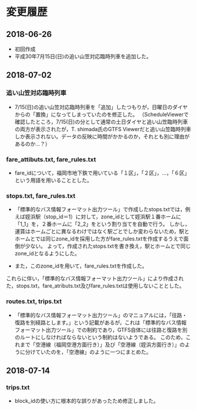# 変更履歴

## 2018-06-26
* 初回作成
* 平成30年7月15日(日)の追い山笠対応臨時列車を追加した。



## 2018-07-02

### 追い山笠対応臨時列車
* 7/15(日)の追い山笠対応臨時列車を「追加」したつもりが，日曜日のダイヤからの「置換」になってしまっていたのを修正した。
（ScheduleViewerで確認したところ，7/15(日)の分として通常の土日ダイヤと追い山笠臨時列車の両方が表示されたが，T. shimada氏のGTFS Viewerだと追い山笠臨時列車しか表示されない。データの反映に時間がかかるのか，それとも別に理由があるのか…？）


###  fare_attibuts.txt, fare_rules.txt

* fare_idについて，福岡市地下鉄で用いている「１区」，「２区」，…，「６区」という用語を用いることとした。


### stops.txt, fare_rules.txt
* 「標準的なバス情報フォーマット出力ツール」で作成したstops.txtでは，例えば姪浜駅（stop_id＝1）に対して，zone_idとして姪浜駅１番ホームに「1_1」を，２番ホームに「2_2」をという割り当てを自動で行う。
しかし，運賃はホームごとに異なるわけではなく駅ごとでしか変わらないため，駅とホームとでは同じzone_idを採用した方がfare_rules.txtを作成するうえで面倒が少ない。
よって，作成されたstops.txtを書き換え，駅とホームとで同じzone_idとなるようにした。

* また，このzone_idを用いて，fare_rules.txtを作成した。

これらに伴い，「標準的なバス情報フォーマット出力ツール」により作成された，stops.txt，fare_atributs.txt及びfare_rules.txtは使用しないこととした。


### routes.txt, trips.txt

* 「標準的なバス情報フォーマット出力ツール」のマニュアルには，「往路・復路を別経路とします。」という記載があるが，これは「標準的なバス情報フォーマット出力ツール」での制約であり，GTFS自体には往路と復路を別のルートにしなければならないという制約はないようである。
このため，これまで「空港線（福岡空港方面行き）」及び「空港線（姪浜方面行き）」のように分けていたのを，「空港線」のように一つにまとめた。



## 2018-07-14

### trips.txt

* block_idの使い方に根本的な誤りがあったため修正しました。
